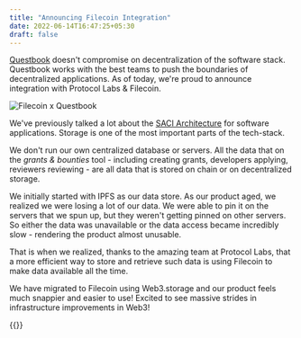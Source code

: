 ```yaml
---
title: "Announcing Filecoin Integration"
date: 2022-06-14T16:47:25+05:30
draft: false
---
```


[Questbook](https://questbook.xyz) doesn't compromise on decentralization of the software stack. Questbook works with the best teams to push the boundaries of decentralized applications. As of today, we're proud to announce integration with Protocol Labs & Filecoin.

![Filecoin x Questbook](../images/questbook_filecoin.png)

We've previously talked a lot about the [SACI Architecture](https://blog.questbook.xyz/posts/saci-architecture-trustless/) for software applications. Storage is one of the most important parts of the tech-stack. 

We don't run our own centralized database or servers. All the data that on the _grants & bounties_ tool - including creating grants, developers applying, reviewers reviewing - are all data that is stored on chain or on decentralized storage. 

We initially started with IPFS as our data store. As our product aged, we realized we were losing a lot of our data. We were able to pin it on the servers that we spun up, but they weren't getting pinned on other servers. So either the data was unavailable or the data access became incredibly slow - rendering the product almost unusable. 

That is when we realized, thanks to the amazing team at Protocol Labs, that a more efficient way to store and retrieve such data is using Filecoin to make data available all the time. 

We have migrated to Filecoin using Web3.storage and our product feels much snappier and easier to use! Excited to see massive strides in infrastructure improvements in Web3!

{{<youtube id="u8hDMGkUa-U">}}
